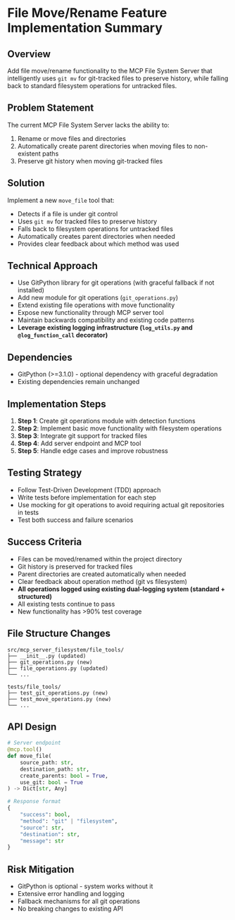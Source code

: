 # File Move/Rename Feature Implementation Summary

## Overview
Add file move/rename functionality to the MCP File System Server that intelligently uses `git mv` for git-tracked files to preserve history, while falling back to standard filesystem operations for untracked files.

## Problem Statement
The current MCP File System Server lacks the ability to:
1. Rename or move files and directories
2. Automatically create parent directories when moving files to non-existent paths
3. Preserve git history when moving git-tracked files

## Solution
Implement a new `move_file` tool that:
- Detects if a file is under git control
- Uses `git mv` for tracked files to preserve history
- Falls back to filesystem operations for untracked files
- Automatically creates parent directories when needed
- Provides clear feedback about which method was used

## Technical Approach
- Use GitPython library for git operations (with graceful fallback if not installed)
- Add new module for git operations (`git_operations.py`)
- Extend existing file operations with move functionality
- Expose new functionality through MCP server tool
- Maintain backwards compatibility and existing code patterns
- **Leverage existing logging infrastructure (`log_utils.py` and `@log_function_call` decorator)**

## Dependencies
- GitPython (>=3.1.0) - optional dependency with graceful degradation
- Existing dependencies remain unchanged

## Implementation Steps
1. **Step 1**: Create git operations module with detection functions
2. **Step 2**: Implement basic move functionality with filesystem operations
3. **Step 3**: Integrate git support for tracked files
4. **Step 4**: Add server endpoint and MCP tool
5. **Step 5**: Handle edge cases and improve robustness

## Testing Strategy
- Follow Test-Driven Development (TDD) approach
- Write tests before implementation for each step
- Use mocking for git operations to avoid requiring actual git repositories in tests
- Test both success and failure scenarios

## Success Criteria
- Files can be moved/renamed within the project directory
- Git history is preserved for tracked files
- Parent directories are created automatically when needed
- Clear feedback about operation method (git vs filesystem)
- **All operations logged using existing dual-logging system (standard + structured)**
- All existing tests continue to pass
- New functionality has >90% test coverage

## File Structure Changes
```
src/mcp_server_filesystem/file_tools/
├── __init__.py (updated)
├── git_operations.py (new)
├── file_operations.py (updated)
└── ...

tests/file_tools/
├── test_git_operations.py (new)
├── test_move_operations.py (new)
└── ...
```

## API Design
```python
# Server endpoint
@mcp.tool()
def move_file(
    source_path: str,
    destination_path: str,
    create_parents: bool = True,
    use_git: bool = True
) -> Dict[str, Any]

# Response format
{
    "success": bool,
    "method": "git" | "filesystem",
    "source": str,
    "destination": str,
    "message": str
}
```

## Risk Mitigation
- GitPython is optional - system works without it
- Extensive error handling and logging
- Fallback mechanisms for all git operations
- No breaking changes to existing API
